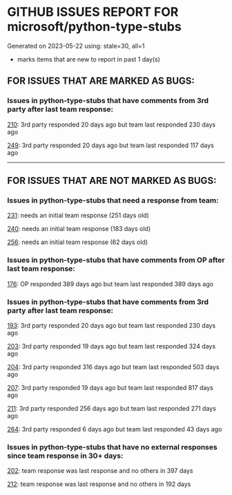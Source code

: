 
# GITHUB ISSUES REPORT FOR microsoft/python-type-stubs


Generated on 2023-05-22 using: stale=30, all=1


* marks items that are new to report in past 1 day(s)


## FOR ISSUES THAT ARE MARKED AS BUGS:


### Issues in python-type-stubs that have comments from 3rd party after last team response:


  [210](https://github.com/microsoft/python-type-stubs/issues/210 "The IntelliSense of Pylance works not well"): 3rd party responded 20 days ago but team last responded 230 days ago

  [249](https://github.com/microsoft/python-type-stubs/issues/249 "matplotlib colors.py stub"): 3rd party responded 20 days ago but team last responded 117 days ago

---

## FOR ISSUES THAT ARE NOT MARKED AS BUGS:


### Issues in python-type-stubs that need a response from team:


  [231](https://github.com/microsoft/python-type-stubs/issues/231 "[cv2] cv2.add can accept scalar value, not only `Mat`"): needs an initial team response (251 days old)

  [240](https://github.com/microsoft/python-type-stubs/issues/240 "[Matplotlib] Uncorrect type-hint in `font_manager.FontProperties`"): needs an initial team response (183 days old)

  [256](https://github.com/microsoft/python-type-stubs/issues/256 "Why does the dict returned by matplotlib.pyplot.subplot_mosaic have Text as key type?"): needs an initial team response (62 days old)

### Issues in python-type-stubs that have comments from OP after last team response:


  [176](https://github.com/microsoft/python-type-stubs/issues/176 "request : opencv-contrib"): OP responded 389 days ago but team last responded 389 days ago

### Issues in python-type-stubs that have comments from 3rd party after last team response:


  [193](https://github.com/microsoft/python-type-stubs/issues/193 "VS Code AutoComplete does not include some functions of 3rd Party Modules like (NumPy, Pandas, Matplotlib,...)"): 3rd party responded 20 days ago but team last responded 230 days ago

  [203](https://github.com/microsoft/python-type-stubs/issues/203 "Pylance incorrect unreachable result with pwntools"): 3rd party responded 19 days ago but team last responded 324 days ago

  [204](https://github.com/microsoft/python-type-stubs/issues/204 "Intellisense does work with GTK+ 3 (GObject Introspection)"): 3rd party responded 316 days ago but team last responded 503 days ago

  [207](https://github.com/microsoft/python-type-stubs/issues/207 "RPi.GPIO does not work"): 3rd party responded 19 days ago but team last responded 817 days ago

  [211](https://github.com/microsoft/python-type-stubs/issues/211 "Publish each stubs as stub-only package"): 3rd party responded 256 days ago but team last responded 271 days ago

  [264](https://github.com/microsoft/python-type-stubs/issues/264 "Add how to install and use section to README"): 3rd party responded 6 days ago but team last responded 43 days ago

### Issues in python-type-stubs that have no external responses since team response in 30+ days:


  [202](https://github.com/microsoft/python-type-stubs/issues/202 "vscode autocomplete not working for 'cv2.dnn_DetectionModel' Class"): team response was last response and no others in 397 days

  [212](https://github.com/microsoft/python-type-stubs/issues/212 "Pylance not be resolved the mongoengine"): team response was last response and no others in 192 days
